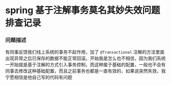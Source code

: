 # spring 基于注解事务莫名其妙失效问题排查记录


### 问题描述
有同事反馈我们线上系统的事务不起作用，加了 `@Transactional` 注解的方法里面出现异常之后已保存的数据不能正常回滚。开始我是怎么也不相信，因为我们系统一开始就是基于注解的方式引入事务控制，而这种属于基础的配置，一般也不会有同事去修改这种基础配置，而且之前事务也都是一直有效的，如果说突然失效，我宁愿相信是他自己写的代码有问题
